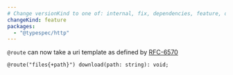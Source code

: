 ```yaml
---
# Change versionKind to one of: internal, fix, dependencies, feature, deprecation, breaking
changeKind: feature
packages:
  - "@typespec/http"
---
```


`@route` can now take a uri template as defined by [RFC-6570](https://datatracker.ietf.org/doc/html/rfc6570#section-3.2.3)

  ```tsp
  @route("files{+path}") download(path: string): void;
  ```
